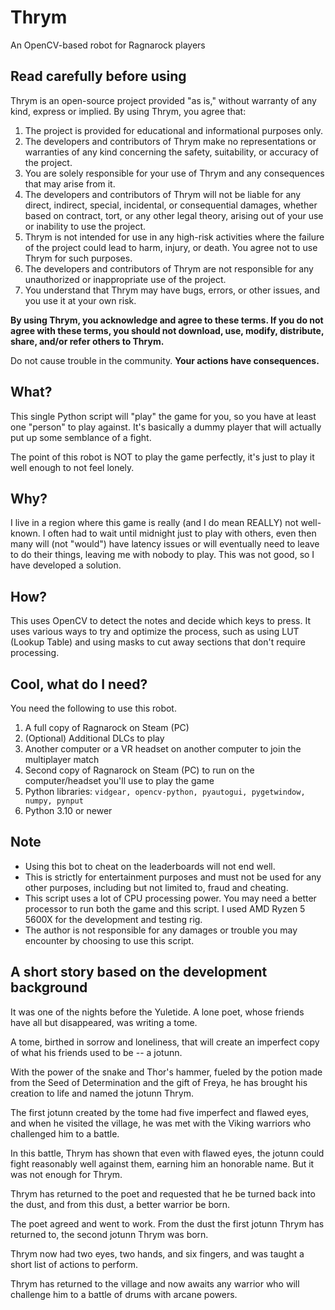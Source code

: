 # Thrym
An OpenCV-based robot for Ragnarock players

## Read carefully before using
Thrym is an open-source project provided "as is," without warranty of any kind, express or implied. By using Thrym, you agree that:

1. The project is provided for educational and informational purposes only.
2. The developers and contributors of Thrym make no representations or warranties of any kind concerning the safety, suitability, or accuracy of the project.
3. You are solely responsible for your use of Thrym and any consequences that may arise from it.
4. The developers and contributors of Thrym will not be liable for any direct, indirect, special, incidental, or consequential damages, whether based on contract, tort, or any other legal theory, arising out of your use or inability to use the project.
5. Thrym is not intended for use in any high-risk activities where the failure of the project could lead to harm, injury, or death. You agree not to use Thrym for such purposes.
6. The developers and contributors of Thrym are not responsible for any unauthorized or inappropriate use of the project.
7. You understand that Thrym may have bugs, errors, or other issues, and you use it at your own risk.

**By using Thrym, you acknowledge and agree to these terms. If you do not agree with these terms, you should not download, use, modify, distribute, share, and/or refer others to Thrym.**

Do not cause trouble in the community. **Your actions have consequences.**

## What?
This single Python script will "play" the game for you, so you have at least one "person" to play against. It's basically a dummy player that will actually put up some semblance of a fight.

The point of this robot is NOT to play the game perfectly, it's just to play it well enough to not feel lonely.

## Why?
I live in a region where this game is really (and I do mean REALLY) not well-known. I often had to wait until midnight just to play with others, even then many will (not "would") have latency issues or will eventually need to leave to do their things, leaving me with nobody to play. This was not good, so I have developed a solution.

## How?
This uses OpenCV to detect the notes and decide which keys to press. It uses various ways to try and optimize the process, such as using LUT (Lookup Table) and using masks to cut away sections that don't require processing.

## Cool, what do I need?
You need the following to use this robot.
1. A full copy of Ragnarock on Steam (PC)
2. (Optional) Additional DLCs to play
3. Another computer or a VR headset on another computer to join the multiplayer match
4. Second copy of Ragnarock on Steam (PC) to run on the computer/headset you'll use to play the game
5. Python libraries: `vidgear, opencv-python, pyautogui, pygetwindow, numpy, pynput`
6. Python 3.10 or newer

## Note
- Using this bot to cheat on the leaderboards will not end well.
- This is strictly for entertainment purposes and must not be used for any other purposes, including but not limited to, fraud and cheating.
- This script uses a lot of CPU processing power. You may need a better processor to run both the game and this script. I used AMD Ryzen 5 5600X for the development and testing rig.
- The author is not responsible for any damages or trouble you may encounter by choosing to use this script.

## A short story based on the development background
It was one of the nights before the Yuletide. A lone poet, whose friends have all but disappeared, was writing a tome. 

A tome, birthed in sorrow and loneliness, that will create an imperfect copy of what his friends used to be -- a jotunn. 

With the power of the snake and Thor's hammer, fueled by the potion made from the Seed of Determination and the gift of Freya, he has brought his creation to life and named the jotunn Thrym. 

The first jotunn created by the tome had five imperfect and flawed eyes, and when he visited the village, he was met with the Viking warriors who challenged him to a battle. 

In this battle, Thrym has shown that even with flawed eyes, the jotunn could fight reasonably well against them, earning him an honorable name. But it was not enough for Thrym. 

Thrym has returned to the poet and requested that he be turned back into the dust, and from this dust, a better warrior be born. 

The poet agreed and went to work. From the dust the first jotunn Thrym has returned to, the second jotunn Thrym was born. 

Thrym now had two eyes, two hands, and six fingers, and was taught a short list of actions to perform. 

Thrym has returned to the village and now awaits any warrior who will challenge him to a battle of drums with arcane powers.
